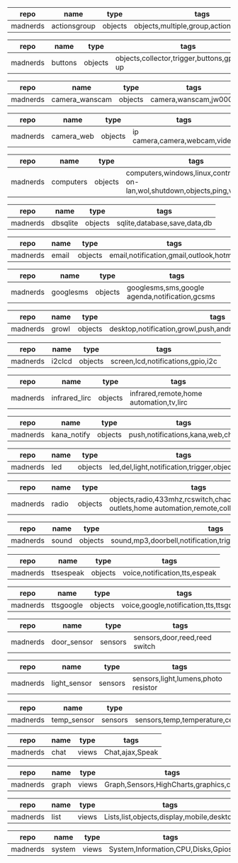 | repo     | name         | type    | tags                                      |
| -------- | ------------ | ------- | ----------------------------------------- |
| madnerds | actionsgroup | objects | objects,multiple,group,actions,wait,sleep |

| repo     | name    | type    | tags                                            |
| -------- | ------- | ------- | ----------------------------------------------- |
| madnerds | buttons | objects | objects,collector,trigger,buttons,gpios,pull-up |

| repo     | name           | type    | tags                  |
| -------- | -------------- | ------- | --------------------- |
| madnerds | camera_wanscam | objects | camera,wanscam,jw0004 |

| repo     | name       | type    | tags                          |
| -------- | ---------- | ------- | ----------------------------- |
| madnerds | camera_web | objects | ip camera,camera,webcam,video |

| repo     | name      | type    | tags                                                                             |
| -------- | --------- | ------- | -------------------------------------------------------------------------------- |
| madnerds | computers | objects | computers,windows,linux,control,wake-on-lan,wol,shutdown,objects,ping,vnc,remote |

| repo     | name     | type    | tags                         |
| -------- | -------- | ------- | ---------------------------- |
| madnerds | dbsqlite | objects | sqlite,database,save,data,db |

| repo     | name  | type    | tags                                     |
| -------- | ----- | ------- | ---------------------------------------- |
| madnerds | email | objects | email,notification,gmail,outlook,hotmail |

| repo     | name      | type    | tags                                           |
| -------- | --------- | ------- | ---------------------------------------------- |
| madnerds | googlesms | objects | googlesms,sms,google agenda,notification,gcsms |

| repo     | name  | type    | tags                                                          |
| -------- | ----- | ------- | ------------------------------------------------------------- |
| madnerds | growl | objects | desktop,notification,growl,push,android,iphone,macosx,windows |

| repo     | name   | type    | tags                              |
| -------- | ------ | ------- | --------------------------------- |
| madnerds | i2clcd | objects | screen,lcd,notifications,gpio,i2c |

| repo     | name          | type    | tags                                    |
| -------- | ------------- | ------- | --------------------------------------- |
| madnerds | infrared_lirc | objects | infrared,remote,home automation,tv,lirc |

| repo     | name        | type    | tags                             |
| -------- | ----------- | ------- | -------------------------------- |
| madnerds | kana_notify | objects | push,notifications,kana,web,chat |

| repo     | name | type    | tags                                             |
| -------- | ---- | ------- | ------------------------------------------------ |
| madnerds | led  | objects | led,del,light,notification,trigger,objects,gpios |

| repo     | name  | type    | tags                                                                                                |
| -------- | ----- | ------- | --------------------------------------------------------------------------------------------------- |
| madnerds | radio | objects | objects,radio,433mhz,rcswitch,chacon,dio,scs,power outlets,home automation,remote,collector,trigger |

| repo     | name  | type    | tags                                                           |
| -------- | ----- | ------- | -------------------------------------------------------------- |
| madnerds | sound | objects | sound,mp3,doorbell,notification,trigger,objects,speakers,audio |

| repo     | name      | type    | tags                          |
| -------- | --------- | ------- | ----------------------------- |
| madnerds | ttsespeak | objects | voice,notification,tts,espeak |

| repo     | name      | type    | tags                                    |
| -------- | --------- | ------- | --------------------------------------- |
| madnerds | ttsgoogle | objects | voice,google,notification,tts,ttsgoogle |

| repo     | name        | type    | tags                          |
| -------- | ----------- | ------- | ----------------------------- |
| madnerds | door_sensor | sensors | sensors,door,reed,reed switch |

| repo     | name         | type    | tags                                |
| -------- | ------------ | ------- | ----------------------------------- |
| madnerds | light_sensor | sensors | sensors,light,lumens,photo resistor |

| repo     | name        | type    | tags                                                      |
| -------- | ----------- | ------- | --------------------------------------------------------- |
| madnerds | temp_sensor | sensors | sensors,temp,temperature,celsius,fahreheint,DS18B20,tmp36 |

| repo     | name | type  | tags            |
| -------- | ---- | ----- | --------------- |
| madnerds | chat | views | Chat,ajax,Speak |

| repo     | name  | type  | tags                                   |
| -------- | ----- | ----- | -------------------------------------- |
| madnerds | graph | views | Graph,Sensors,HighCharts,graphics,calc |

| repo     | name | type  | tags                                      |
| -------- | ---- | ----- | ----------------------------------------- |
| madnerds | list | views | Lists,list,objects,display,mobile,desktop |

| repo     | name   | type  | tags                               |
| -------- | ------ | ----- | ---------------------------------- |
| madnerds | system | views | System,Information,CPU,Disks,Gpios |
